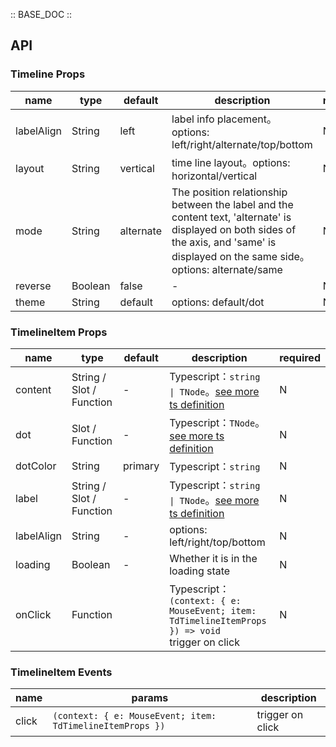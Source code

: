 :: BASE_DOC ::

## API

### Timeline Props

name | type | default | description | required
-- | -- | -- | -- | --
labelAlign | String | left | label info placement。options: left/right/alternate/top/bottom | N
layout | String | vertical | time line layout。options: horizontal/vertical | N
mode | String | alternate | The position relationship between the label and the content text, 'alternate' is displayed on both sides of the axis, and 'same' is displayed on the same side。options: alternate/same | N
reverse | Boolean | false | \- | N
theme | String | default | options: default/dot | N


### TimelineItem Props

name | type | default | description | required
-- | -- | -- | -- | --
content | String / Slot / Function | - | Typescript：`string \| TNode`。[see more ts definition](https://github.com/Tencent/tdesign-vue-next/blob/develop/packages/components/common.ts) | N
dot | Slot / Function | - | Typescript：`TNode`。[see more ts definition](https://github.com/Tencent/tdesign-vue-next/blob/develop/packages/components/common.ts) | N
dotColor | String | primary | Typescript：`string` | N
label | String / Slot / Function | - | Typescript：`string \| TNode`。[see more ts definition](https://github.com/Tencent/tdesign-vue-next/blob/develop/packages/components/common.ts) | N
labelAlign | String | - | options: left/right/top/bottom | N
loading | Boolean | - | Whether it is in the loading state | N
onClick | Function |  | Typescript：`(context: { e: MouseEvent; item: TdTimelineItemProps }) => void`<br/>trigger on click | N

### TimelineItem Events

name | params | description
-- | -- | --
click | `(context: { e: MouseEvent; item: TdTimelineItemProps })` | trigger on click
